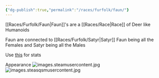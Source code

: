 ```yaml
---
{"dg-publish":true,"permalink":"/races/furfolk/faun/"}
---
```


[[Races/Furfolk/Faun\|Faun]]'s are a [[Races/Race\|Race]] of Deer like Humanoids

Faun are connected to [[Races/Furfolk/Satyr\|Satyr]]
Faun being all the Females and Satyr being all the Males

Use [this](https://www.dandwiki.com/wiki/Faun_(5e_Race)) for stats

Appearance
![images.steamusercontent.jpg](/img/user/images.steamusercontent.jpg)
![images.steasqsmusercontent.jpg](/img/user/images.steasqsmusercontent.jpg)
